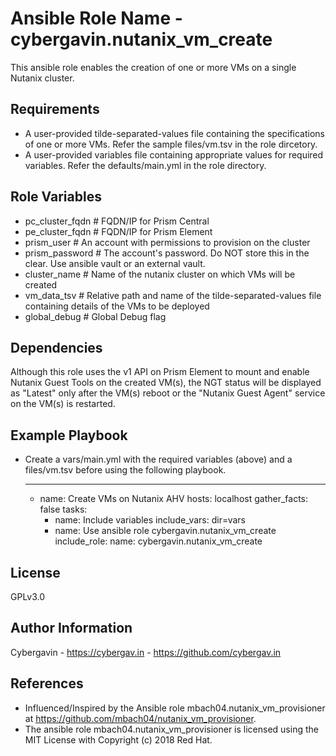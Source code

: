 Ansible Role Name - cybergavin.nutanix_vm_create
================================================

This ansible role enables the creation of one or more VMs on a single Nutanix cluster.

Requirements
------------

- A user-provided tilde-separated-values file containing the specifications of one or more VMs. Refer the sample files/vm.tsv in the role dircetory.
- A user-provided variables file containing appropriate values for required variables. Refer the defaults/main.yml in the role directory.

Role Variables
--------------

- pc_cluster_fqdn   # FQDN/IP for Prism Central
- pe_cluster_fqdn   # FQDN/IP for Prism Element
- prism_user        # An account with permissions to provision on the cluster
- prism_password    # The account's password. Do NOT store this in the clear. Use ansible vault or an external vault. 
- cluster_name      # Name of the nutanix cluster on which VMs will be created 
- vm_data_tsv       # Relative path and name of the tilde-separated-values file containing details of the VMs to be deployed
- global_debug      # Global Debug flag


Dependencies
------------

Although this role uses the v1 API on Prism Element to mount and enable Nutanix Guest Tools on the created VM(s), the NGT status
will be displayed as "Latest" only after the VM(s) reboot or the "Nutanix Guest Agent" service on the VM(s) is restarted.


Example Playbook
----------------

- Create a vars/main.yml with the required variables (above) and a files/vm.tsv before
using the following playbook.

    ---
    - name: Create VMs on Nutanix AHV
      hosts: localhost
      gather_facts: false
      tasks:
        - name: Include variables
          include_vars: dir=vars
        - name: Use ansible role cybergavin.nutanix_vm_create
          include_role:
            name: cybergavin.nutanix_vm_create


License
-------

GPLv3.0


Author Information
------------------

Cybergavin - https://cybergav.in - https://github.com/cybergav.in


References
-----------

- Influenced/Inspired by the Ansible role mbach04.nutanix_vm_provisioner at https://github.com/mbach04/nutanix_vm_provisioner.
- The ansible role mbach04.nutanix_vm_provisioner is licensed using the MIT License with Copyright (c) 2018 Red Hat.